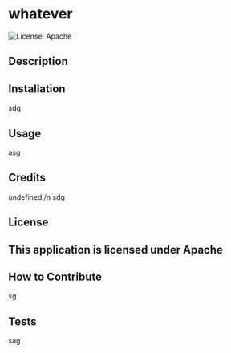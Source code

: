 # whatever
  ![License: Apache](https://img.shields.io/badge/License-Apache-yellow.svg)
  ## Description
  
  ## Installation
  sdg
  ## Usage
  asg
  ## Credits
  undefined /n sdg
  ## License
  This application is licensed under Apache
  ---
  ## How to Contribute
  sg
  ## Tests
  sag
